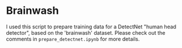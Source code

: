 # Brainwash

I used this script to prepare training data for a DetectNet "human head detector", based on the 'brainwash' dataset. Please check out the comments in `prepare_detectnet.ipynb` for more details.
